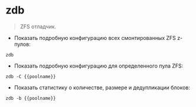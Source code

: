 # zdb

> ZFS отладчик.

- Показать подробную конфигурацию всех смонтированных ZFS z-пулов:

`zdb`

- Показать подробную конфигурацию для определенного пула ZFS:

`zdb -C {{poolname}}`

- Показать статистику о количестве, размере и дедупликации блоков:

`zdb -b {{poolname}}`
